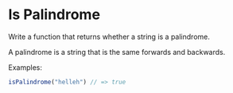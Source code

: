 # Is Palindrome

Write a function that returns whether a string is a palindrome.  

A palindrome is a string that is the same forwards and backwards.  

Examples:

```js
isPalindrome("helleh") // => true
```